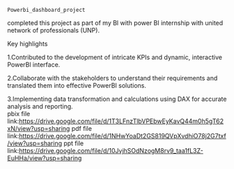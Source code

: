     Powerbi_dashboard_project

completed this project as part of my Bl with power BI internship with united network of professionals (UNP).

Key highlights

1.Contributed to the development of intricate KPIs and dynamic, interactive PowerBl interface.

2.Collaborate with the stakeholders to understand their requirements and translated them into effective PowerBI solutions.

3.Implementing data transformation and calculations using DAX for accurate analysis and reporting.  
pbix file link:https://drive.google.com/file/d/1T3LFnzTlbVPEbwEyKavQ44m0h5gT62xN/view?usp=sharing
   pdf file link:https://drive.google.com/file/d/1NHwYoaDt2GS819QVpXvdhiO78j2G7txf/view?usp=sharing
ppt file link:https://drive.google.com/file/d/10JvjhSOdNzogM8rv9_taa1fL3Z-EuHHa/view?usp=sharing
